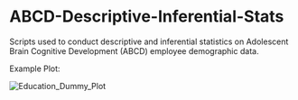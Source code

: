 # ABCD-Descriptive-Inferential-Stats

Scripts used to conduct descriptive and inferential statistics on Adolescent Brain Cognitive Development (ABCD) employee demographic data.

Example Plot:

![Education_Dummy_Plot](https://github.com/donishadsmith/ABCD-Descriptive-Inferential-Stats/assets/112973674/209e2701-e1b4-4226-b599-45a4c1c088ba)

